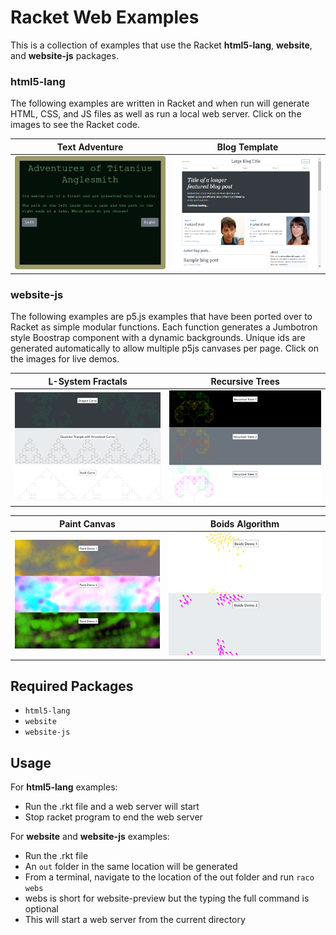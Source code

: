 # Racket Web Examples

This is a collection of examples that use the Racket **html5-lang**, **website**, and **website-js** packages.

### html5-lang

The following examples are written in Racket and when run will generate HTML, CSS, and JS files as well as run a local web server. Click on the images to see the Racket code.

| Text Adventure | Blog Template |
|:--------------:|:-------------:|
| [![alt text][ta img]][ta link] | [![alt text][bt img]][bt link] |

### website-js

The following examples are p5.js examples that have been ported over to Racket as simple modular functions. Each function generates a Jumbotron style Boostrap component with a dynamic backgrounds. Unique ids are generated automatically to allow multiple p5js canvases per page. Click on the images for live demos.

| L-System Fractals | Recursive Trees |
|:--------------:|:-------------:|
| [![alt text][fr img]][fr link] | [![alt text][rt img]][rt link] |

| Paint Canvas | Boids Algorithm |
|:--------------:|:-------------:|
| [![alt text][pa img]][pa link] | [![alt text][bo img]][bo link] |

## Required Packages
* `html5-lang`
* `website`
* `website-js`

## Usage

For **html5-lang** examples:
* Run the .rkt file and a web server will start
* Stop racket program to end the web server

For **website** and **website-js** examples:
* Run the .rkt file
 * An `out` folder in the same location will be generated
* From a terminal, navigate to the location of the out folder and run `raco webs`
 * webs is short for website-preview but the typing the full command is optional
 * This will start a web server from the current directory
 
 [ta link]: text-adventure.rkt
 [ta img]: text-adventure.png "Text Adventure Preview"
 [bt link]: blog-template.rkt
 [bt img]: blog-template.png "Blog Template Preview" 
 
 [fr link]: https://ablender.github.io/fractals/
 [fr img]: fractals.png "Fractals Preview"
 [rt link]: https://ablender.github.io/trees/
 [rt img]: recursive-trees.png "Recursive Trees Preview"
 [pa link]: https://ablender.github.io/paint/
 [pa img]: paint.png "Paint Preview"
 [bo link]: https://ablender.github.io/boids/
 [bo img]: boids.png "Boids Preview" 
